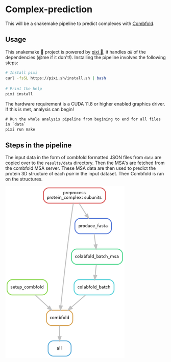# Complex-prediction

This will be a snakemake pipeline to predict complexes with
[Combfold](https://www.nature.com/articles/s41592-024-02174-0).

## Usage

This snakemake 🐍 project is powered by [pixi 🚀](https://prefix.dev/), it
handles _all_ of the dependencies (@me if it don't!). Installing the pipeline
involves the following steps:

```bash
# Install pixi
curl -fsSL https://pixi.sh/install.sh | bash

# Print the help
pixi install

```

The hardware requirement is a CUDA 11.8 or higher enabled graphics driver. If
this is met, analysis can begin!

```
# Run the whole analysis pipeline from begining to end for all files in `data`
pixi run make
```

## Steps in the pipeline

The input data in the form of combfold formatted JSON files from `data` are
copied over to the `results/data` directory. Then the MSA's are fetched from
the combfold MSA server. These MSA data are then used to predict the protein 3D
structure of each _pair_ in the input dataset. Then Combfold is ran on the
structures.

![Steps of the pipeline](resources/pipeline.png)
